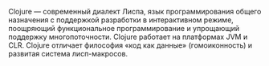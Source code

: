 Clojure — современный диалект Лиспа, язык программирования общего назначения с поддержкой разработки в интерактивном режиме, поощряющий функциональное программирование и упрощающий поддержку многопоточности. Clojure работает на платформах JVM и CLR. Clojure отличает философия «код как данные» (гомоиконность) и развитая система лисп-макросов.
